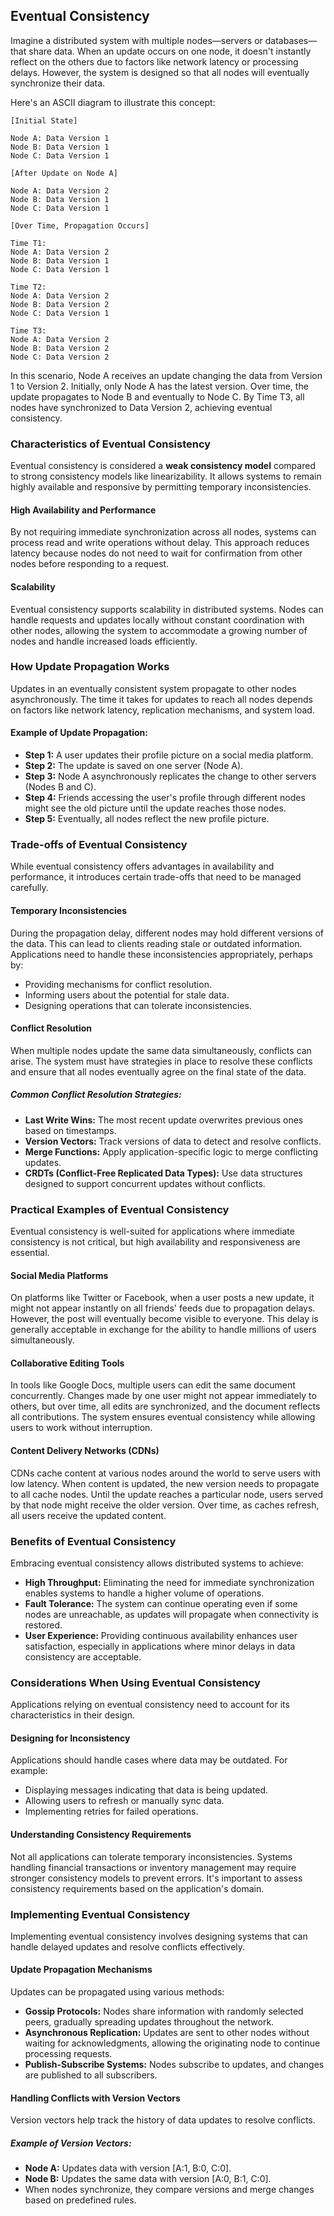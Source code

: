 ## Eventual Consistency

Imagine a distributed system with multiple nodes—servers or databases—that share data. When an update occurs on one node, it doesn't instantly reflect on the others due to factors like network latency or processing delays. However, the system is designed so that all nodes will eventually synchronize their data.

Here's an ASCII diagram to illustrate this concept:

```
[Initial State]

Node A: Data Version 1
Node B: Data Version 1
Node C: Data Version 1

[After Update on Node A]

Node A: Data Version 2
Node B: Data Version 1
Node C: Data Version 1

[Over Time, Propagation Occurs]

Time T1:
Node A: Data Version 2
Node B: Data Version 1
Node C: Data Version 1

Time T2:
Node A: Data Version 2
Node B: Data Version 2
Node C: Data Version 1

Time T3:
Node A: Data Version 2
Node B: Data Version 2
Node C: Data Version 2
```

In this scenario, Node A receives an update changing the data from Version 1 to Version 2. Initially, only Node A has the latest version. Over time, the update propagates to Node B and eventually to Node C. By Time T3, all nodes have synchronized to Data Version 2, achieving eventual consistency.

### Characteristics of Eventual Consistency

Eventual consistency is considered a **weak consistency model** compared to strong consistency models like linearizability. It allows systems to remain highly available and responsive by permitting temporary inconsistencies.

#### High Availability and Performance

By not requiring immediate synchronization across all nodes, systems can process read and write operations without delay. This approach reduces latency because nodes do not need to wait for confirmation from other nodes before responding to a request.

#### Scalability

Eventual consistency supports scalability in distributed systems. Nodes can handle requests and updates locally without constant coordination with other nodes, allowing the system to accommodate a growing number of nodes and handle increased loads efficiently.

### How Update Propagation Works

Updates in an eventually consistent system propagate to other nodes asynchronously. The time it takes for updates to reach all nodes depends on factors like network latency, replication mechanisms, and system load.

#### Example of Update Propagation:

- **Step 1:** A user updates their profile picture on a social media platform.
- **Step 2:** The update is saved on one server (Node A).
- **Step 3:** Node A asynchronously replicates the change to other servers (Nodes B and C).
- **Step 4:** Friends accessing the user's profile through different nodes might see the old picture until the update reaches those nodes.
- **Step 5:** Eventually, all nodes reflect the new profile picture.

### Trade-offs of Eventual Consistency

While eventual consistency offers advantages in availability and performance, it introduces certain trade-offs that need to be managed carefully.

#### Temporary Inconsistencies

During the propagation delay, different nodes may hold different versions of the data. This can lead to clients reading stale or outdated information. Applications need to handle these inconsistencies appropriately, perhaps by:

- Providing mechanisms for conflict resolution.
- Informing users about the potential for stale data.
- Designing operations that can tolerate inconsistencies.

#### Conflict Resolution

When multiple nodes update the same data simultaneously, conflicts can arise. The system must have strategies in place to resolve these conflicts and ensure that all nodes eventually agree on the final state of the data.

##### Common Conflict Resolution Strategies:

- **Last Write Wins:** The most recent update overwrites previous ones based on timestamps.
- **Version Vectors:** Track versions of data to detect and resolve conflicts.
- **Merge Functions:** Apply application-specific logic to merge conflicting updates.
- **CRDTs (Conflict-Free Replicated Data Types):** Use data structures designed to support concurrent updates without conflicts.

### Practical Examples of Eventual Consistency

Eventual consistency is well-suited for applications where immediate consistency is not critical, but high availability and responsiveness are essential.

#### Social Media Platforms

On platforms like Twitter or Facebook, when a user posts a new update, it might not appear instantly on all friends' feeds due to propagation delays. However, the post will eventually become visible to everyone. This delay is generally acceptable in exchange for the ability to handle millions of users simultaneously.

#### Collaborative Editing Tools

In tools like Google Docs, multiple users can edit the same document concurrently. Changes made by one user might not appear immediately to others, but over time, all edits are synchronized, and the document reflects all contributions. The system ensures eventual consistency while allowing users to work without interruption.

#### Content Delivery Networks (CDNs)

CDNs cache content at various nodes around the world to serve users with low latency. When content is updated, the new version needs to propagate to all cache nodes. Until the update reaches a particular node, users served by that node might receive the older version. Over time, as caches refresh, all users receive the updated content.

### Benefits of Eventual Consistency

Embracing eventual consistency allows distributed systems to achieve:

- **High Throughput:** Eliminating the need for immediate synchronization enables systems to handle a higher volume of operations.
- **Fault Tolerance:** The system can continue operating even if some nodes are unreachable, as updates will propagate when connectivity is restored.
- **User Experience:** Providing continuous availability enhances user satisfaction, especially in applications where minor delays in data consistency are acceptable.

### Considerations When Using Eventual Consistency

Applications relying on eventual consistency need to account for its characteristics in their design.

#### Designing for Inconsistency

Applications should handle cases where data may be outdated. For example:

- Displaying messages indicating that data is being updated.
- Allowing users to refresh or manually sync data.
- Implementing retries for failed operations.

#### Understanding Consistency Requirements

Not all applications can tolerate temporary inconsistencies. Systems handling financial transactions or inventory management may require stronger consistency models to prevent errors. It's important to assess consistency requirements based on the application's domain.

### Implementing Eventual Consistency

Implementing eventual consistency involves designing systems that can handle delayed updates and resolve conflicts effectively.

#### Update Propagation Mechanisms

Updates can be propagated using various methods:

- **Gossip Protocols:** Nodes share information with randomly selected peers, gradually spreading updates throughout the network.
- **Asynchronous Replication:** Updates are sent to other nodes without waiting for acknowledgments, allowing the originating node to continue processing requests.
- **Publish-Subscribe Systems:** Nodes subscribe to updates, and changes are published to all subscribers.

#### Handling Conflicts with Version Vectors

Version vectors help track the history of data updates to resolve conflicts.

##### Example of Version Vectors:

- **Node A:** Updates data with version [A:1, B:0, C:0].
- **Node B:** Updates the same data with version [A:0, B:1, C:0].
- When nodes synchronize, they compare versions and merge changes based on predefined rules.


